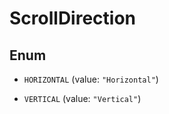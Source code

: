

# ScrollDirection

## Enum


* `HORIZONTAL` (value: `"Horizontal"`)

* `VERTICAL` (value: `"Vertical"`)



